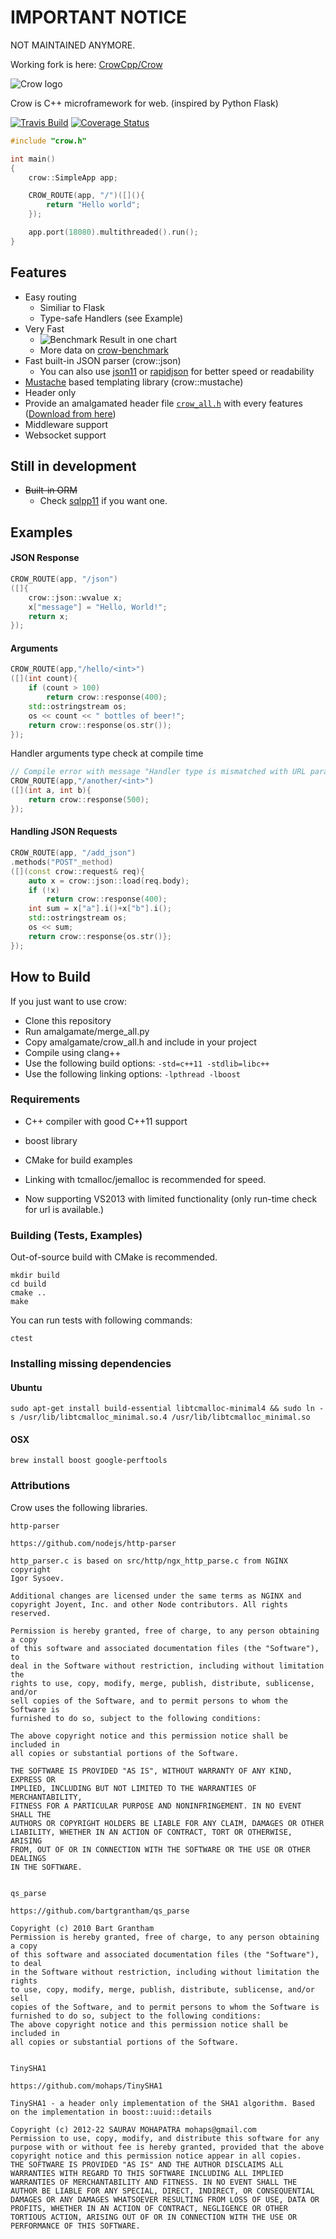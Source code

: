 # IMPORTANT NOTICE

NOT MAINTAINED ANYMORE.

Working fork is here: [CrowCpp/Crow](https://github.com/CrowCpp/Crow)

  

![Crow logo](http://i.imgur.com/wqivvjK.jpg)

Crow is C++ microframework for web. (inspired by Python Flask)

[![Travis Build](https://travis-ci.org/ipkn/crow.svg?branch=master)](https://travis-ci.org/ipkn/crow)
[![Coverage Status](https://coveralls.io/repos/ipkn/crow/badge.svg?branch=master)](https://coveralls.io/r/ipkn/crow?branch=master)

```c++
#include "crow.h"

int main()
{
    crow::SimpleApp app;

    CROW_ROUTE(app, "/")([](){
        return "Hello world";
    });

    app.port(18080).multithreaded().run();
}
```

## Features

 - Easy routing
   - Similiar to Flask
   - Type-safe Handlers (see Example)
 - Very Fast
   - ![Benchmark Result in one chart](https://docs.google.com/spreadsheets/d/1KidO9XpuwCRZ2p_JRDJj2aep61H8Sh_KDOhApizv4LE/pubchart?oid=2041467789&format=image)
   - More data on [crow-benchmark](https://github.com/ipkn/crow-benchmark)
 - Fast built-in JSON parser (crow::json)
   - You can also use [json11](https://github.com/dropbox/json11) or [rapidjson](https://github.com/miloyip/rapidjson) for better speed or readability
 - [Mustache](http://mustache.github.io/) based templating library (crow::mustache)
 - Header only
 - Provide an amalgamated header file [`crow_all.h`](https://github.com/ipkn/crow/releases/download/v0.1/crow_all.h) with every features ([Download from here](https://github.com/ipkn/crow/releases/download/v0.1/crow_all.h))
 - Middleware support
 - Websocket support

## Still in development
 - ~~Built-in ORM~~
   - Check [sqlpp11](https://github.com/rbock/sqlpp11) if you want one.

## Examples

#### JSON Response
```c++
CROW_ROUTE(app, "/json")
([]{
    crow::json::wvalue x;
    x["message"] = "Hello, World!";
    return x;
});
```

#### Arguments
```c++
CROW_ROUTE(app,"/hello/<int>")
([](int count){
    if (count > 100)
        return crow::response(400);
    std::ostringstream os;
    os << count << " bottles of beer!";
    return crow::response(os.str());
});
```
Handler arguments type check at compile time
```c++
// Compile error with message "Handler type is mismatched with URL paramters"
CROW_ROUTE(app,"/another/<int>")
([](int a, int b){
    return crow::response(500);
});
```

#### Handling JSON Requests
```c++
CROW_ROUTE(app, "/add_json")
.methods("POST"_method)
([](const crow::request& req){
    auto x = crow::json::load(req.body);
    if (!x)
        return crow::response(400);
    int sum = x["a"].i()+x["b"].i();
    std::ostringstream os;
    os << sum;
    return crow::response{os.str()};
});
```

## How to Build

If you just want to use crow:

 - Clone this repository
 - Run amalgamate/merge_all.py
 - Copy amalgamate/crow_all.h and include in your project
 - Compile using clang++
 - Use the following build options: `-std=c++11 -stdlib=libc++`
 - Use the following linking options: `-lpthread -lboost`

### Requirements

 - C++ compiler with good C++11 support
 - boost library
 - CMake for build examples
 - Linking with tcmalloc/jemalloc is recommended for speed.

 - Now supporting VS2013 with limited functionality (only run-time check for url is available.)

### Building (Tests, Examples)

Out-of-source build with CMake is recommended.

```
mkdir build
cd build
cmake ..
make
```

You can run tests with following commands:
```
ctest
```


### Installing missing dependencies

#### Ubuntu
    sudo apt-get install build-essential libtcmalloc-minimal4 && sudo ln -s /usr/lib/libtcmalloc_minimal.so.4 /usr/lib/libtcmalloc_minimal.so

#### OSX
    brew install boost google-perftools

### Attributions

Crow uses the following libraries.

    http-parser

    https://github.com/nodejs/http-parser

    http_parser.c is based on src/http/ngx_http_parse.c from NGINX copyright
    Igor Sysoev.

    Additional changes are licensed under the same terms as NGINX and
    copyright Joyent, Inc. and other Node contributors. All rights reserved.

    Permission is hereby granted, free of charge, to any person obtaining a copy
    of this software and associated documentation files (the "Software"), to
    deal in the Software without restriction, including without limitation the
    rights to use, copy, modify, merge, publish, distribute, sublicense, and/or
    sell copies of the Software, and to permit persons to whom the Software is
    furnished to do so, subject to the following conditions:

    The above copyright notice and this permission notice shall be included in
    all copies or substantial portions of the Software.

    THE SOFTWARE IS PROVIDED "AS IS", WITHOUT WARRANTY OF ANY KIND, EXPRESS OR
    IMPLIED, INCLUDING BUT NOT LIMITED TO THE WARRANTIES OF MERCHANTABILITY,
    FITNESS FOR A PARTICULAR PURPOSE AND NONINFRINGEMENT. IN NO EVENT SHALL THE
    AUTHORS OR COPYRIGHT HOLDERS BE LIABLE FOR ANY CLAIM, DAMAGES OR OTHER
    LIABILITY, WHETHER IN AN ACTION OF CONTRACT, TORT OR OTHERWISE, ARISING
    FROM, OUT OF OR IN CONNECTION WITH THE SOFTWARE OR THE USE OR OTHER DEALINGS
    IN THE SOFTWARE. 


    qs_parse

    https://github.com/bartgrantham/qs_parse

    Copyright (c) 2010 Bart Grantham
    Permission is hereby granted, free of charge, to any person obtaining a copy
    of this software and associated documentation files (the "Software"), to deal
    in the Software without restriction, including without limitation the rights
    to use, copy, modify, merge, publish, distribute, sublicense, and/or sell
    copies of the Software, and to permit persons to whom the Software is
    furnished to do so, subject to the following conditions:
    The above copyright notice and this permission notice shall be included in
    all copies or substantial portions of the Software.


    TinySHA1

    https://github.com/mohaps/TinySHA1

    TinySHA1 - a header only implementation of the SHA1 algorithm. Based on the implementation in boost::uuid::details

    Copyright (c) 2012-22 SAURAV MOHAPATRA mohaps@gmail.com
    Permission to use, copy, modify, and distribute this software for any purpose with or without fee is hereby granted, provided that the above copyright notice and this permission notice appear in all copies.
    THE SOFTWARE IS PROVIDED "AS IS" AND THE AUTHOR DISCLAIMS ALL WARRANTIES WITH REGARD TO THIS SOFTWARE INCLUDING ALL IMPLIED WARRANTIES OF MERCHANTABILITY AND FITNESS. IN NO EVENT SHALL THE AUTHOR BE LIABLE FOR ANY SPECIAL, DIRECT, INDIRECT, OR CONSEQUENTIAL DAMAGES OR ANY DAMAGES WHATSOEVER RESULTING FROM LOSS OF USE, DATA OR PROFITS, WHETHER IN AN ACTION OF CONTRACT, NEGLIGENCE OR OTHER TORTIOUS ACTION, ARISING OUT OF OR IN CONNECTION WITH THE USE OR PERFORMANCE OF THIS SOFTWARE.
